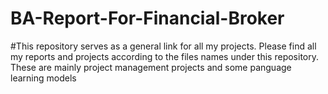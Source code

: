 # BA-Report-For-Financial-Broker
#This repository serves as a general link for all my projects. Please find all my reports and projects according to the files names under this repository. These are mainly project management projects and some panguage learning models
